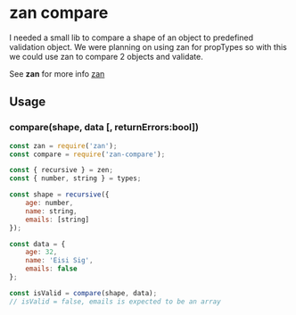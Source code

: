 # zan compare

I needed a small lib to compare a shape of an object to predefined validation object. We were planning on using zan for propTypes so with this we could use zan to compare 2 objects and validate.

See **zan** for more info [zan](https://github.com/kolodny/zan)

## Usage

### compare(shape, data [, returnErrors:bool])

```javascript
const zan = require('zan');
const compare = require('zan-compare');

const { recursive } = zen;
const { number, string } = types;

const shape = recursive({
	age: number,
	name: string,
	emails: [string]
});

const data = {
	age: 32,
	name: 'Eisi Sig',
	emails: false
};

const isValid = compare(shape, data);
// isValid = false, emails is expected to be an array
```

